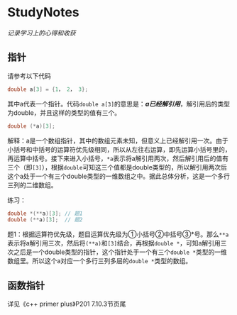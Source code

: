# StudyNotes

*记录学习上的心得和收获*

## 指针

请参考以下代码

```c++
double a[3] = {1， 2， 3};
```

其中a代表一个指针。代码`double a[3]`的意思是：***a已经解引用***，解引用后的类型为double，并且这样的类型的值有三个。

```c++
double (*a)[3];
```

解释：a是一个数组指针，其中的数组元素未知，但意义上已经解引用一次。由于小括号和中括号的运算符优先级相同，所以从左往右运算，即先运算小括号里的，再运算中括号。接下来进入小括号，`*a`表示将a解引用两次，然后解引用后的值有三个（即`[3]`），根据`double`可知这三个值都是double类型的，所以解引用两次后这个a处于一个有三个double类型的一维数组之中。据此总体分析，这是一个多行三列的二维数组。

练习：

```c++
double *(**a)[3]; // 题1
double (**a)[3];  // 题2
```

题1：根据运算符优先级，题目运算优先级为①小括号②中括号③*号。那么`**a`表示将a解引用三次，然后将`(**a)`和`[3]`结合，再根据`double *`，可知a解引用三次之后是一个double类型的指针，这个指针处于一个有三个`double *`类型的一维数组里。所以这个a对应一个多行三列多层的`double *`类型的数组。

## 函数指针

详见《c++ primer plus》P201 7.10.3节页尾
